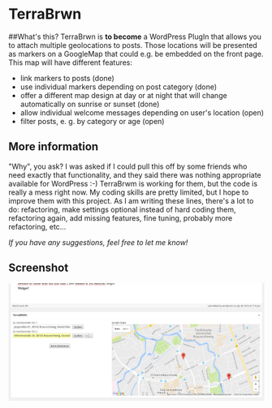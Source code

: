 # TerraBrwn

##What's this?
TerraBrwn is **to become** a WordPress PlugIn that allows you to attach multiple geolocations to posts. Those locations will be presented as markers on a GoogleMap that could e.g. be embedded on the front page. This map will have different features:

 - link markers to posts (done)
 - use individual markers depending on post category (done) 
 - offer a different map design at day or at night that will change automatically on sunrise or sunset (done)
 - allow individual welcome messages depending on user's location (open)
 - filter posts, e. g. by category or age (open)

## More information
"Why", you ask? I was asked if I could pull this off by some friends who need exactly that functionality, and they said there was nothing appropriate available for WordPress :-) TerraBrwm is working for them, but the code is really a mess right now. My coding skills are pretty limited, but I hope to improve them with this project. As I am writing these lines, there's a lot to do: refactoring, make settings optional instead of hard coding them, refactoring again, add missing features, fine tuning, probably more refactoring, etc...

*If you have any suggestions, feel free to let me know!*

## Screenshot
![backend of terrabrwn](https://github.com/otacke/terrabrwn/blob/master/terrabrwn_example_backend.png "backend of terrabrwn")
